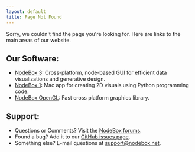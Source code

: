 ```yaml
---
layout: default
title: Page Not Found
---
```

Sorry, we couldn't find the page you're looking for. Here are links to the main areas of our website.

Our Software:
------------
* [NodeBox 3](http://nodebox.net/node/): Cross-platform, node-based GUI for efficient data visualizations and generative design.
* [NodeBox 1](http://nodebox.net/code/): Mac app for creating 2D visuals using Python programming code.
* [NodeBox OpenGL](http://nodebox.net/opengl/): Fast cross platform graphics library.

Support:
-------
* Questions or Comments? Visit the [NodeBox forums](http://support.nodebox.net/discussions).
* Found a bug? Add it to our [GitHub issues page](https://github.com/nodebox/nodebox/issues?state=open).
* Something else? E-mail questions at <support@nodebox.net>.

<script type="text/javascript">
  var GOOG_FIXURL_LANG = 'en';
  var GOOG_FIXURL_SITE = 'http://nodebox.net'
</script>
<script type="text/javascript"
  src="http://linkhelp.clients.google.com/tbproxy/lh/wm/fixurl.js">
</script>
